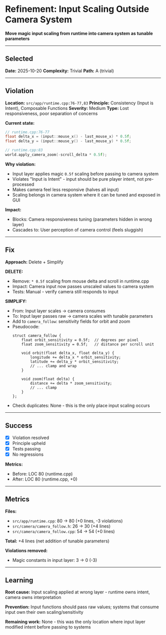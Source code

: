 # Refinement: Input Scaling Outside Camera System

**Move magic input scaling from runtime into camera system as tunable parameters**

---

<!-- BEGIN: SELECT/SELECTED -->
## Selected

**Date:** 2025-10-20
**Complexity:** Trivial
**Path:** A (trivial)
<!-- END: SELECT/SELECTED -->

---

<!-- BEGIN: SELECT/VIOLATION -->
## Violation

**Location:** `src/app/runtime.cpp:76-77,83`
**Principle:** Consistency (Input is Intent), Composable Functions
**Severity:** Medium
**Type:** Lost responsiveness, poor separation of concerns

**Current state:**
```cpp
// runtime.cpp:76-77
float delta_x = (input::mouse_x() - last_mouse_x) * 0.5f;
float delta_y = (input::mouse_y() - last_mouse_y) * 0.5f;

// runtime.cpp:83
world.apply_camera_zoom(-scroll_delta * 0.5f);
```

**Why violation:**
- Input layer applies magic `0.5f` scaling before passing to camera system
- Violates "Input is Intent" - input should be pure player intent, not pre-processed
- Makes camera feel less responsive (halves all input)
- Scaling belongs in camera system where it can be tuned and exposed in GUI

**Impact:**
- Blocks: Camera responsiveness tuning (parameters hidden in wrong layer)
- Cascades to: User perception of camera control (feels sluggish)
<!-- END: SELECT/VIOLATION -->

---

<!-- BEGIN: SELECT/FIX -->
## Fix

**Approach:** Delete + Simplify

**DELETE:**
- Remove: `* 0.5f` scaling from mouse delta and scroll in runtime.cpp
- Impact: Camera input now passes unscaled values to camera system
- Tests: Manual - verify camera still responds to input

**SIMPLIFY:**
- From: Input layer scales → camera consumes
- To: Input layer passes raw → camera scales with tunable parameters
- Add to `camera_follow`: sensitivity fields for orbit and zoom
- Pseudocode:
  ```
  struct camera_follow {
      float orbit_sensitivity = 0.5f;  // degrees per pixel
      float zoom_sensitivity = 0.5f;   // distance per scroll unit

      void orbit(float delta_x, float delta_y) {
          longitude += delta_x * orbit_sensitivity;
          latitude += delta_y * orbit_sensitivity;
          // ... clamp and wrap
      }

      void zoom(float delta) {
          distance += delta * zoom_sensitivity;
          // ... clamp
      }
  };
  ```
- Check duplicates: None - this is the only place input scaling occurs

<!-- END: SELECT/FIX -->

---

<!-- BEGIN: SELECT/SUCCESS -->
## Success

- [x] Violation resolved
- [x] Principle upheld
- [x] Tests passing
- [x] No regressions

**Metrics:**
- Before: LOC 80 (runtime.cpp)
- After: LOC 80 (runtime.cpp, +0)
<!-- END: SELECT/SUCCESS -->

---

<!-- BEGIN: MEASURE/METRICS -->
## Metrics

**Files:**
- `src/app/runtime.cpp`: 80 → 80 (+0 lines, -3 violations)
- `src/camera/camera_follow.h`: 26 → 30 (+4 lines)
- `src/camera/camera_follow.cpp`: 54 → 54 (+0 lines)

**Total:** +4 lines (net addition of tunable parameters)

**Violations removed:**
- Magic constants in input layer: 3 → 0 (-3)
<!-- END: MEASURE/METRICS -->

---

<!-- BEGIN: MEASURE/LEARNING -->
## Learning

**Root cause:** Input scaling applied at wrong layer - runtime owns intent, camera owns interpretation

**Prevention:** Input functions should pass raw values; systems that consume input own their own scaling/sensitivity

**Remaining work:** None - this was the only location where input layer modified intent before passing to systems
<!-- END: MEASURE/LEARNING -->
